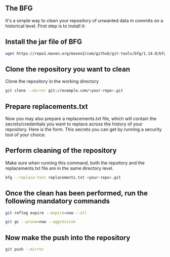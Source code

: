 ## The BFG
It's a simple way to clean your repository of unwanted data in commits on a historical level. First step is to install it:

## Install the jar file of BFG
```bash
wget https://repo1.maven.org/maven2/com/github/git-tools/bfg/1.14.0/bfg-1.14.0.jar -O bfg.jar
```

## Clone the repository you want to clean
Clone the repository in the working directory
```bash
git clone --mirror git://example.com/<your-repo>.git
```

## Prepare replacements.txt
Now you may also prepare a replacements.txt file, which will contain the secrets/credentials you want to replace across the history of your repository. Here is the form. This secrets you can get by running a security tool of your choice.

## Perform cleaning of the repository
Make sure when running this command, both the repoitory and the replacements.txt file are in the same directory level.
```bash
bfg --replace-text replacements.txt <your-repo>.git
```

## Once the clean has been performed, run the following mandatory commands
```bash
git reflog expire --expire=now --all
```
```bash
git gc --prune=now --aggressive
```

## Now make the push into the repository
```bash
git push --mirror
```
